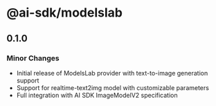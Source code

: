 # @ai-sdk/modelslab

## 0.1.0

### Minor Changes

- Initial release of ModelsLab provider with text-to-image generation support
- Support for realtime-text2img model with customizable parameters
- Full integration with AI SDK ImageModelV2 specification
